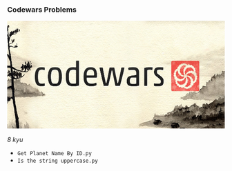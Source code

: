 ### Codewars Problems

<img src='img/logo.jpeg' style="height:250px">

*8 kyu*  
- `Get Planet Name By ID.py`  
- `Is the string uppercase.py`  
